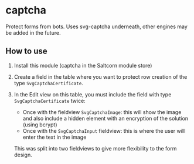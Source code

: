 # captcha

Protect forms from bots. Uses svg-captcha underneath, other engines may be added in the future.

## How to use

1. Install this module (captcha in the Saltcorn module store)
2. Create a field in the table where you want to protect row creation of the type `SvgCaptchaCertificate`.
3. In the Edit view on this table, you must include the field with type `SvgCaptchaCertificate` twice:

   - Once with the fieldview `SvgCaptchaImage`: this will show the image and also include a hidden element with an encryption of the solution (using bcrypt)
   - Once with the `SvgCaptchaInput` fieldview: this is where the user will enter the text in the image

   This was split into two fieldviews to give more flexibility to the form design.
